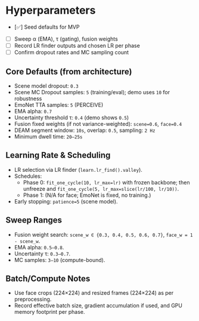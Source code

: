 # Hyperparameters

- [✅] Seed defaults for MVP
- [ ] Sweep α (EMA), τ (gating), fusion weights
- [ ] Record LR finder outputs and chosen LR per phase
- [ ] Confirm dropout rates and MC sampling count

## Core Defaults (from architecture)

- Scene model dropout: `0.3`
- Scene MC Dropout samples: `5` (training/eval); demo uses `10` for robustness
- EmoNet TTA samples: `5` (PERCEIVE)
- EMA alpha: `0.7`
- Uncertainty threshold τ: `0.4` (demo shows `0.5`)
- Fusion fixed weights (if not variance-weighted): `scene=0.6`, `face=0.4`
- DEAM segment window: `10s`, overlap: `0.5`, sampling: `2 Hz`
- Minimum dwell time: `20–25s`

## Learning Rate & Scheduling

- LR selection via LR finder (`learn.lr_find().valley`).
- Schedules:
  - Phase 0: `fit_one_cycle(10, lr_max=lr)` with frozen backbone; then unfreeze and `fit_one_cycle(5, lr_max=slice(lr/100, lr/10))`.
  - Phase 1: (N/A for face; EmoNet is fixed, no training.)
- Early stopping: `patience=5` (scene model).

## Sweep Ranges

- Fusion weight search: `scene_w ∈ {0.3, 0.4, 0.5, 0.6, 0.7}`, `face_w = 1 - scene_w`.
- EMA alpha: `0.5–0.8`.
- Uncertainty τ: `0.3–0.7`.
- MC samples: `3–10` (compute-bound).

## Batch/Compute Notes

- Use face crops (224×224) and resized frames (224×224) as per preprocessing.
- Record effective batch size, gradient accumulation if used, and GPU memory footprint per phase.
